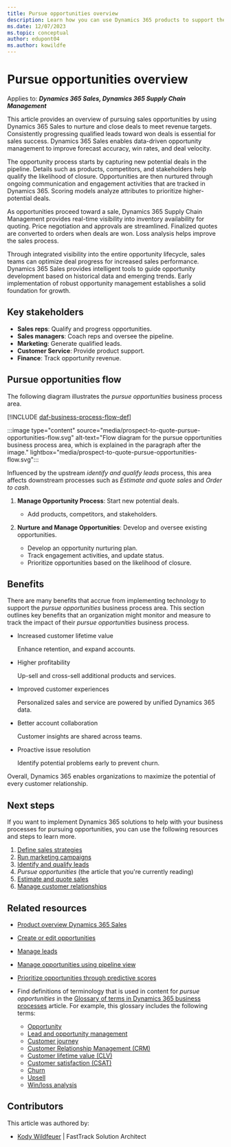 ```yaml
---
title: Pursue opportunities overview
description: Learn how you can use Dynamics 365 products to support the organization's business processes for pursuing opportunities.
ms.date: 12/07/2023
ms.topic: conceptual
author: edupont04
ms.author: kowildfe
---
```


# Pursue opportunities overview

Applies to: ***Dynamics 365 Sales, Dynamics 365 Supply Chain Management***

This article provides an overview of pursuing sales opportunities by using Dynamics 365 Sales to nurture and close deals to meet revenue targets. Consistently progressing qualified leads toward won deals is essential for sales success. Dynamics 365 Sales enables data-driven opportunity management to improve forecast accuracy, win rates, and deal velocity.

The opportunity process starts by capturing new potential deals in the pipeline. Details such as products, competitors, and stakeholders help qualify the likelihood of closure. Opportunities are then nurtured through ongoing communication and engagement activities that are tracked in Dynamics 365. Scoring models analyze attributes to prioritize higher-potential deals.

As opportunities proceed toward a sale, Dynamics 365 Supply Chain Management provides real-time visibility into inventory availability for quoting. Price negotiation and approvals are streamlined. Finalized quotes are converted to orders when deals are won. Loss analysis helps improve the sales process.

Through integrated visibility into the entire opportunity lifecycle, sales teams can optimize deal progress for increased sales performance. Dynamics 365 Sales provides intelligent tools to guide opportunity development based on historical data and emerging trends. Early implementation of robust opportunity management establishes a solid foundation for growth.

## Key stakeholders

- **Sales reps**: Qualify and progress opportunities.
- **Sales managers**: Coach reps and oversee the pipeline.
- **Marketing**: Generate qualified leads.
- **Customer Service**: Provide product support.
- **Finance**: Track opportunity revenue.

## Pursue opportunities flow

The following diagram illustrates the *pursue opportunities* business process area.

[!INCLUDE [daf-business-process-flow-def](~/../shared-content/shared/guidance-includes/daf-business-process-flow-def.md)]

:::image type="content" source="media/prospect-to-quote-pursue-opportunities-flow.svg" alt-text="Flow diagram for the pursue opportunities business process area, which is explained in the paragraph after the image." lightbox="media/prospect-to-quote-pursue-opportunities-flow.svg":::

Influenced by the upstream *identify and qualify leads* process, this area affects downstream processes such as *Estimate and quote sales* and *Order to cash*.

1. **Manage Opportunity Process**: Start new potential deals.

    - Add products, competitors, and stakeholders.

1. **Nurture and Manage Opportunities**: Develop and oversee existing opportunities.

    - Develop an opportunity nurturing plan.
    - Track engagement activities, and update status.
    - Prioritize opportunities based on the likelihood of closure.

## Benefits

There are many benefits that accrue from implementing technology to support the *pursue opportunities* business process area. This section outlines key benefits that an organization might monitor and measure to track the impact of their *pursue opportunities* business process.

- Increased customer lifetime value

    Enhance retention, and expand accounts.

- Higher profitability

    Up-sell and cross-sell additional products and services.

- Improved customer experiences

    Personalized sales and service are powered by unified Dynamics 365 data.

- Better account collaboration

    Customer insights are shared across teams.

- Proactive issue resolution

    Identify potential problems early to prevent churn.

Overall, Dynamics 365 enables organizations to maximize the potential of every customer relationship.

## Next steps

If you want to implement Dynamics 365 solutions to help with your business processes for pursuing opportunities, you can use the following resources and steps to learn more.

1. [Define sales strategies](prospect-to-quote-define-sales-strategy-overview.md)
1. [Run marketing campaigns](prospect-to-quote-run-marketing-campaigns-overview.md)
1. [Identify and qualify leads](prospect-to-quote-identify-qualify-leads.md)
1. *Pursue opportunities* (the article that you're currently reading)
1. [Estimate and quote sales](prospect-to-quote-estimate-quote-sales-overview.md)
1. [Manage customer relationships](prospect-to-quote-manage-customer-relationships.md)

## Related resources

- [Product overview Dynamics 365 Sales](https://dynamics.microsoft.com/sales)
- [Create or edit opportunities](/dynamics365/sales/create-edit-opportunity-sales)
- [Manage leads](/dynamics365/sales/lead-management-overview)
- [Manage opportunities using pipeline view](/dynamics365/sales/use-opportunity-pipeline-view)
- [Prioritize opportunities through predictive scores](/dynamics365/sales/work-predictive-opportunity-scoring)
- Find definitions of terminology that is used in content for *pursue opportunities* in the [Glossary of terms in Dynamics 365 business processes](glossary.md) article. For example, this glossary includes the following terms:

    - [Opportunity](glossary.md#opportunity)
    - [Lead and opportunity management](glossary.md#lead-and-opportunity-management)
    - [Customer journey](glossary.md#customer-journey)
    - [Customer Relationship Management (CRM)](glossary.md#customer-relationship-management-crm)
    - [Customer lifetime value (CLV)](glossary.md#customer-lifetime-value-clv)
    - [Customer satisfaction (CSAT)](glossary.md#customer-satisfaction-csat)
    - [Churn](glossary.md#churn)
    - [Upsell](glossary.md#upsell)
    - [Win/loss analysis](glossary.md#winloss-analysis)

<!-- 
## Tags

*Products:* Dynamics 365 Sales, Dynamics 365 Customer Service

*Industries:* Manufacturing, Retail, Financial Services, Healthcare

*Roles:* Sales Manager, Account Manager, Service Manager -->

## Contributors

This article was authored by:

- [Kody Wildfeuer]( https://www.linkedin.com/in/kody-wildfeuer/) \| FastTrack Solution Architect
